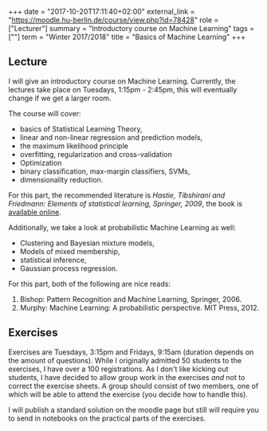 +++
date = "2017-10-20T17:11:40+02:00"
external_link = "https://moodle.hu-berlin.de/course/view.php?id=78428"
role = ["Lecturer"]
summary = "Introductory course on Machine Learning"
tags = [""]
term = "Winter 2017/2018"
title = "Basics of Machine Learning"
+++
## Lecture
I will give an introductory course on Machine Learning. Currently, the lectures take place on Tuesdays, 1:15pm - 2:45pm, this will eventually change if we get a larger room.

The course will cover:

* basics of Statistical Learning Theory,
* linear and non-linear regression and prediction models,
* the maximum likelihood principle
* overfitting, regularization and cross-validation
* Optimization
* binary classification, max-margin classifiers, SVMs,
* dimensionality reduction.

For this part, the recommended literature is _Hastie, Tibshirani and Friedmann: Elements of statistical learning, Springer, 2009_, the book is [available online](https://web.stanford.edu/~hastie/ElemStatLearn/).

Additionally, we take a look at probabilistic Machine Learning as well:

* Clustering and Bayesian mixture models,
* Models of mixed membership,
* statistical inference,
* Gaussian process regression.

For this part, both of the following are nice reads:

1. Bishop: Pattern Recognition and Machine Learning, Springer, 2006. 
2. Murphy: Machine Learning: A probabilistic perspective. MIT Press, 2012. 

## Exercises
Exercises are Tuesdays, 3:15pm and Fridays, 9:15am (duration depends on the amount of questions).
While I originally admitted 50 students to the exercises, I have over a 100 registrations. As I don't like kicking out students, I have decided to allow group work in the exercises _and_ not to correct the exercise sheets.
A group should consist of two members, one of which will be able to attend the exercise (you decide how to handle this).

I will publish a standard solution on the moodle page but still will require you to send in notebooks on the practical parts of the exercises.

